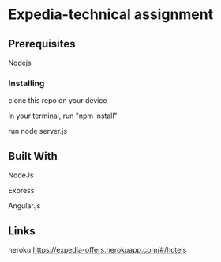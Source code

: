 # Expedia-technical assignment

## Prerequisites
Nodejs

### Installing
clone this repo on your device

In your terminal, run "npm install"

run node server.js

## Built With
NodeJs

Express

Angular.js

## Links
heroku <https://expedia-offers.herokuapp.com/#/hotels>
